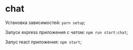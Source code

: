 # chat
Установка зависимостей: `yarn setup`;

Запуск express приложения с чатом: `npm run start:chat`;

Запус react приложения: `npm start`;
